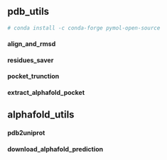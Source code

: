 ## pdb_utils

```python
# conda install -c conda-forge pymol-open-source
```

#### align_and_rmsd

#### residues_saver

#### pocket_trunction

#### extract_alphafold_pocket



## alphafold_utils

#### pdb2uniprot

#### download_alphafold_prediction



